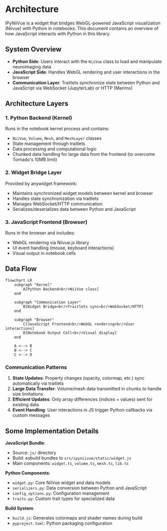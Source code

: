 Architecture
============

IPyNiiVue is a widget that bridges WebGL-powered JavaScript visualization (Niivue) with Python in notebooks. This document contains an overview of how JavaScript interacts with Python in this library.

System Overview
---------------

- **Python Side**: Users interact with the `NiiVue` class to load and manipulate neuroimaging data
- **JavaScript Side**: Handles WebGL rendering and user interactions in the browser
- **Communication Layer**: Traitlets synchronize state between Python and JavaScript via WebSocket (JupyterLab) or HTTP (Marimo)

Architecture Layers
-------------------

### 1. Python Backend (Kernel)
Runs in the notebook kernel process and contains:
- `NiiVue`, `Volume`, `Mesh`, and `MeshLayer` classes
- State management through traitlets
- Data processing and computational logic
- Chunked data handling for large data from the frontend (to overcome Tornado's 10MB limit)

### 2. Widget Bridge Layer
Provided by anywidget framework:
- Maintains synchronized widget models between kernel and browser
- Handles state synchronization via traitlets
- Manages WebSocket/HTTP communication
- Serializes/deserializes data between Python and JavaScript

### 3. JavaScript Frontend (Browser)
Runs in the browser and includes:
- WebGL rendering via Niivue.js library
- UI event handling (mouse, keyboard interactions)
- Visual output in notebook cells

Data Flow
---------

```{mermaid}
flowchart LR
    subgraph "Kernel"
        A[Python Backend<br/>NiiVue class]
    end
    
    subgraph "Communication Layer"
        B[Widget Bridge<br/>Traitlets sync<br/>WebSocket/HTTP]
    end
    
    subgraph "Browser"
        C[JavaScript Frontend<br/>WebGL rendering<br/>User interactions]
        D[Notebook Output Cell<br/>Visual display]
    end
    
    A <--> B
    B <--> C
    C <--> D
```

### Communication Patterns

1. **State Updates**: Property changes (opacity, colormap, etc.) sync automatically via traitlets
2. **Large Data Transfer**: Volume/mesh data transmitted in chunks to handle size limitations
3. **Efficient Updates**: Only array differences (indices + values) sent for existing data
4. **Event Handling**: User interactions in JS trigger Python callbacks via custom messages

Some Implementation Details
----------------------

**JavaScript Bundle**: 
- Source: `js/` directory
- Build: esbuild bundles to `src/ipyniivue/static/widget.js`
- Main components: `widget.ts`, `volume.ts`, `mesh.ts`, `lib.ts`

**Python Components**:
- `widget.py`: Core NiiVue widget and data models
- `serializers.py`: Data conversion between Python and JavaScript
- `config_options.py`: Configuration management
- `traits.py`: Custom trait types for specialized data

**Build System**:
- `build.js`: Generates colormaps and shader names during build
- `pyproject.toml`: Python packaging configuration
